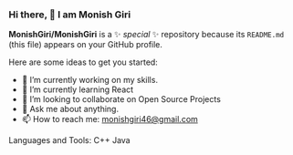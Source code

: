 ### Hi there, 👋 I am Monish Giri

**MonishGiri/MonishGiri** is a ✨ _special_ ✨ repository because its `README.md` (this file) appears on your GitHub profile.

Here are some ideas to get you started:

- 🔭 I’m currently working on my skills.
- 🌱 I’m currently learning React
- 👯 I’m looking to collaborate on Open Source Projects
- 💬 Ask me about anything.
- 📫 How to reach me: monishgiri46@gmail.com

Languages and Tools:
C++
Java
